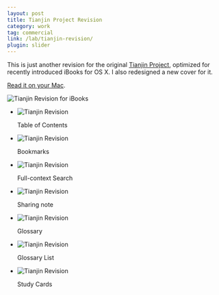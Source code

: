 ```yaml
---
layout: post
title: Tianjin Project Revision
category: work
tag: commercial
link: /lab/tianjin-revision/
plugin: slider
---
```


<div class=txt>
  <p>This is just another revision for the original <a href="{% post_url /work/commercial/2012-06-11-tianjin-project %}/">Tianjin Project</a>, optimized for recently introduced iBooks for OS X. I also redesigned a new cover for it.</p>

  <p class="download"><a href="{{ page.link }}">Read it on your Mac</a>.</p>

  <p><img src="{{ site.file }}/tianjin-revision-01.jpg" alt="Tianjin Revision for iBooks"></p>

  <div class="flexslider">
    <ul class="slides">
      <li>
        <p><img src="{{ site.file }}/tianjin-revision-02.jpg" alt="Tianjin Revision"></p>
        <p class="flex-caption">Table of Contents</p>
      </li>
      <li>
        <p><img src="{{ site.file }}/tianjin-revision-03.jpg" alt="Tianjin Revision"></p>
        <p class="flex-caption">Bookmarks</p>
      </li>
      <li>
        <p><img src="{{ site.file }}/tianjin-revision-04.jpg" alt="Tianjin Revision"></p>
        <p class="flex-caption">Full-context Search</p>
      </li>
      <li>
        <p><img src="{{ site.file }}/tianjin-revision-05.jpg" alt="Tianjin Revision"></p>
        <p class="flex-caption">Sharing note</p>
      </li>
      <li>
        <p><img src="{{ site.file }}/tianjin-revision-06.jpg" alt="Tianjin Revision"></p>
        <p class="flex-caption">Glossary</p>
      </li>
      <li>
        <p><img src="{{ site.file }}/tianjin-revision-07.jpg" alt="Tianjin Revision"></p>
        <p class="flex-caption">Glossary List</p>
      </li>
      <li>
        <p><img src="{{ site.file }}/tianjin-revision-08.jpg" alt="Tianjin Revision"></p>
        <p class="flex-caption">Study Cards</p>
      </li>
    </ul>
  </div><!-- .flexslider -->
</div>
